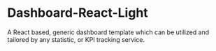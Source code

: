 # Dashboard-React-Light
A React based, generic dashboard template which can be utilized and tailored by any statistic, or KPI tracking service.

